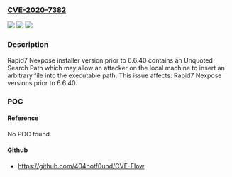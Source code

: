 ### [CVE-2020-7382](https://cve.mitre.org/cgi-bin/cvename.cgi?name=CVE-2020-7382)
![](https://img.shields.io/static/v1?label=Product&message=Nexpose&color=blue)
![](https://img.shields.io/static/v1?label=Version&message=%3C%206.6.40%20&color=brighgreen)
![](https://img.shields.io/static/v1?label=Vulnerability&message=CWE-428%20Unquoted%20Search%20Path%20or%20Element&color=brighgreen)

### Description

Rapid7 Nexpose installer version prior to 6.6.40 contains an Unquoted Search Path which may allow an attacker on the local machine to insert an arbitrary file into the executable path. This issue affects: Rapid7 Nexpose versions prior to 6.6.40.

### POC

#### Reference
No POC found.

#### Github
- https://github.com/404notf0und/CVE-Flow

